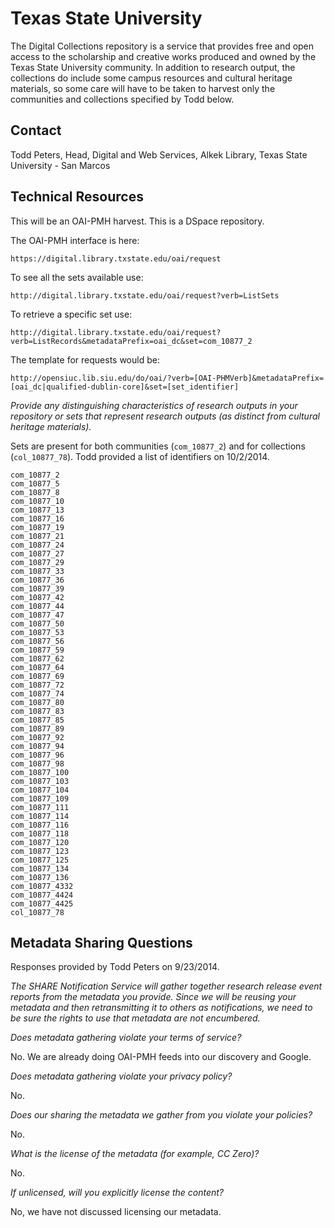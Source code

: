 Texas State University
====

The Digital Collections repository is a service that provides free and open access to the scholarship and creative works produced and owned by the Texas State University community. In addition to research output, the collections do include some campus resources and cultural heritage materials, so some care will have to be taken to harvest only the communities and collections specified by Todd below.

Contact
----

Todd Peters, Head, Digital and Web Services, Alkek Library, Texas State University - San Marcos

Technical Resources
----

This will be an OAI-PMH harvest. This is a DSpace repository.

The OAI-PMH interface is here:
 
    https://digital.library.txstate.edu/oai/request

To see all the sets available use:

    http://digital.library.txstate.edu/oai/request?verb=ListSets

To retrieve a specific set use:

    http://digital.library.txstate.edu/oai/request?verb=ListRecords&metadataPrefix=oai_dc&set=com_10877_2

The template for requests would be:

    http://opensiuc.lib.siu.edu/do/oai/?verb=[OAI-PHMVerb]&metadataPrefix=[oai_dc|qualified-dublin-core]&set=[set_identifier]
 
_Provide any distinguishing characteristics of research outputs in your repository or sets that represent research outputs (as distinct from cultural heritage materials)._

Sets are present for both communities (`com_10877_2`) and for collections (`col_10877_78`). Todd provided a list of identifiers on 10/2/2014.

    com_10877_2
    com_10877_5
    com_10877_8
    com_10877_10
    com_10877_13
    com_10877_16
    com_10877_19
    com_10877_21
    com_10877_24
    com_10877_27
    com_10877_29
    com_10877_33
    com_10877_36
    com_10877_39
    com_10877_42
    com_10877_44
    com_10877_47
    com_10877_50
    com_10877_53
    com_10877_56
    com_10877_59
    com_10877_62
    com_10877_64
    com_10877_69
    com_10877_72
    com_10877_74
    com_10877_80
    com_10877_83
    com_10877_85
    com_10877_89
    com_10877_92
    com_10877_94
    com_10877_96
    com_10877_98
    com_10877_100
    com_10877_103
    com_10877_104
    com_10877_109
    com_10877_111
    com_10877_114
    com_10877_116
    com_10877_118
    com_10877_120
    com_10877_123
    com_10877_125
    com_10877_134
    com_10877_136
    com_10877_4332
    com_10877_4424
    com_10877_4425
    col_10877_78
 
Metadata Sharing Questions
----

Responses provided by Todd Peters on 9/23/2014.

_The SHARE Notification Service will gather together research release event reports from the metadata you provide. Since we will be reusing your metadata and then retransmitting it to others as notifications, we need to be sure the rights to use that metadata are not encumbered._

_Does metadata gathering violate your terms of service?_

No. We are already doing OAI-PMH feeds into our discovery and Google.

_Does metadata gathering violate your privacy policy?_

No.

_Does our sharing the metadata we gather from you violate your policies?_

No.

_What is the license of the metadata (for example, CC Zero)?_

No.

_If unlicensed, will you explicitly license the content?_

No, we have not discussed licensing our metadata.
